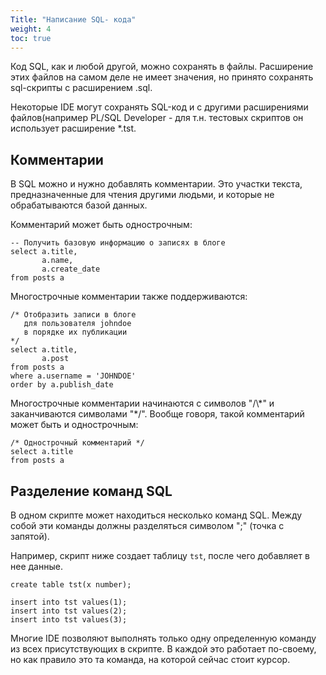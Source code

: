 ```yaml
---
Title: "Написание SQL- кода"
weight: 4
toc: true
---
```


Код SQL, как и любой другой, можно сохранять в файлы. Расширение этих
файлов на самом деле не имеет значения, но принято сохранять sql-скрипты
с расширением .sql.

Некоторые IDE могут сохранять SQL-код и с другими расширениями
файлов(например PL/SQL Developer - для т.н. тестовых скриптов он
использует расширение \*.tst.

## Комментарии

В SQL можно и нужно добавлять комментарии. Это участки текста,
предназначенные для чтения другими людьми, и которые не обрабатываются
базой данных.

Комментарий может быть однострочным:

    -- Получить базовую информацию о записях в блоге
    select a.title,
           a.name,
           a.create_date
    from posts a

Многострочные комментарии также поддерживаются:

    /* Отобразить записи в блоге
       для пользователя johndoe
       в порядке их публикации
    */
    select a.title,
           a.post
    from posts a
    where a.username = 'JOHNDOE'
    order by a.publish_date

Многострочные комментарии начинаются с символов "/\\\*" и заканчиваются
символами "\*/". Вообще говоря, такой комментарий может быть и
однострочным:

    /* Однострочный комментарий */
    select a.title
    from posts a

## Разделение команд SQL

В одном скрипте может находиться несколько команд SQL. Между собой эти
команды должны разделяться символом ";" (точка с запятой).

Например, скрипт ниже создает таблицу `tst`, после чего добавляет в нее
данные.


    create table tst(x number);

    insert into tst values(1);
    insert into tst values(2);
    insert into tst values(3);

Многие IDE позволяют выполнять только одну определенную команду из всех
присутствующих в скрипте. В каждой это работает по-своему, но как
правило это та команда, на которой сейчас стоит курсор.
